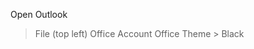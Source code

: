 

Open Outlook
 > File (top left)
  > Office Account
   > Office Theme
    > Black


<!--
 ------------------------------------------------------------

  Citation(s)

    support.microsoft.com  |  "Dark Mode in Outlook"  |  https://support.microsoft.com/en-us/office/dark-mode-in-outlook-3e2446e0-9a7b-4189-9af9-57fb94d02ae3

 ------------------------------------------------------------
-->
